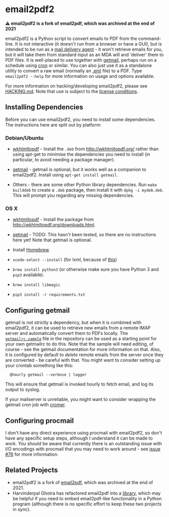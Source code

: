 # email2pdf2

**⚠️ email2pdf2 is a fork of email2pdf, which was archived at the end of 2021**

email2pdf2 is a Python script to convert emails to PDF from the command-line.
It is not interactive (it doesn't run from a browser or have a GUI), but is
intended to be run as a [mail delivery
agent](http://en.wikipedia.org/wiki/Mail_delivery_agent) - it won't retrieve
emails for you, but it will take them from standard input as an MDA will and
'deliver' them to PDF files. It is well-placed to use together with
[getmail](http://pyropus.ca/software/getmail/), perhaps run on a schedule
using [cron](https://en.wikipedia.org/wiki/Cron) or similar. You can also just
use it as a standalone utility to convert a raw email (normally an
[.eml](https://en.wikipedia.org/wiki/Email#Filename_extensions) file) to a
PDF. Type `email2pdf2 --help` for more information on usage and options
available.

For more information on hacking/developing email2pdf2, please see
[HACKING.md](https://github.com/pyscioffice/email2pdf2/blob/main/HACKING.md).
Note that use is subject to the [license
conditions](https://github.com/pyscioffice/email2pdf2/blob/main/LICENSE.txt).

## Installing Dependencies

Before you can use email2pdf2, you need to install some dependencies. The
instructions here are split out by platform:

### Debian/Ubuntu

* [wkhtmltopdf](http://wkhtmltopdf.org/) - Install the `.deb` from
  http://wkhtmltopdf.org/ rather than using apt-get to minimise the
  dependencies you need to install (in particular, to avoid needing a package
  manager).

* [getmail](http://pyropus.ca/software/getmail/) - getmail is optional, but it
  works well as a companion to email2pdf2. Install using `apt-get install
  getmail`.

* Others - there are some other Python library dependencies. Run `make
  builddeb` to create a `.deb` package, then install it with `dpkg -i
  mydeb.deb`. This will prompt you regarding any missing dependencies.

### OS X

* [wkhtmltopdf](http://wkhtmltopdf.org/) - Install the package from
  http://wkhtmltopdf.org/downloads.html.

* [getmail](http://pyropus.ca/software/getmail/) - TODO: This hasn't been
  tested, so there are no instructions here yet! Note that getmail is
  optional.

* Install [Homebrew](http://brew.sh/)

* `xcode-select --install` (for lxml, because of
  [this](http://stackoverflow.com/questions/19548011/cannot-install-lxml-on-mac-os-x-10-9))

* `brew install python3` (or otherwise make sure you have Python 3 and `pip3`
  available).

* `brew install libmagic`

* `pip3 install -r requirements.txt`

## Configuring getmail

getmail is not strictly a dependency, but when it is combined with email2pdf2,
it can be used to retrieve new emails from a remote IMAP server and
automatically convert them to PDFs locally. The
[`getmailrc.sample`](https://github.com/pyscioffice/email2pdf2/blob/main/getmailrc.sample)
file in the repository can be used as a starting point for your own getmailrc
to do this. Note that the sample will need editing, of course - see the
getmail documentation for more information on that. Also, it is configured by
default to *delete* remote emails from the server once they are converted - be
careful with that. You might want to consider setting up your crontab
something like this:

```
  @hourly getmail --verbose | logger
```

This will ensure that getmail is invoked hourly to fetch email, and log its
output to syslog.

If your mailserver is unreliable, you might want to consider wrapping the getmail
cron job with [cromer](https://github.com/andrewferrier/cromer).

## Configuring procmail

I don't have any direct experience using procmail with email2pdf2, so don't have any
specific setup steps, although I understand it can be made to work. You should be
aware that currently there is an outstanding issue with I/O encodings with procmail
that you may need to work around - see [issue #76](https://github.com/andrewferrier/email2pdf/issues/76) for more information.

## Related Projects
* email2pdf2 is a fork of [email2pdf](https://github.com/andrewferrier/email2pdf), 
  which was archived at the end of 2021.
* Harvinderpal Ghotra has refactored email2pdf into a
  [library](https://github.com/hghotra/eml2pdflib), which may be helpful if you
  need to embed email2pdf-like functionality in a Python program (although there
  is no specific effort to keep these two projects in sync).
